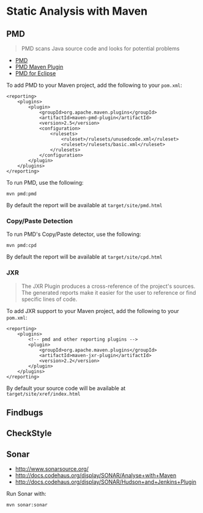 # Static Analysis with Maven

## PMD

> PMD scans Java source code and looks for potential problems

* [PMD](http://pmd.sourceforge.net/)
* [PMD Maven Plugin](http://maven.apache.org/plugins/maven-pmd-plugin/)
* [PMD for Eclipse](http://pmd.sourceforge.net/eclipse/)

To add PMD to your Maven project, add the following to your `pom.xml`:

	<reporting>
		<plugins>
			<plugin>
				<groupId>org.apache.maven.plugins</groupId>
				<artifactId>maven-pmd-plugin</artifactId>
				<version>2.5</version>
				<configuration>
					<rulesets>
						<ruleset>/rulesets/unusedcode.xml</ruleset>
						<ruleset>/rulesets/basic.xml</ruleset>
					</rulesets>
				</configuration>
			</plugin>
		</plugins>
	</reporting>
	
To run PMD, use the following:

	mvn pmd:pmd

By default the report will be available at `target/site/pmd.html`

### Copy/Paste Detection	
	
To run PMD's Copy/Paste detector, use the following:

	mvn pmd:cpd

By default the report will be available at `target/site/cpd.html`

### JXR

> The JXR Plugin produces a cross-reference of the project's sources. The generated reports make it easier for the user to reference or find specific lines of code.

To add JXR support to your Maven project, add the following to your `pom.xml`:

	<reporting>
		<plugins>
			<!-- pmd and other reporting plugins -->
			<plugin>
				<groupId>org.apache.maven.plugins</groupId>
				<artifactId>maven-jxr-plugin</artifactId>
				<version>2.2</version>
			</plugin>
		</plugins>
	</reporting>
	
By default your source code will be available at `target/site/xref/index.html`

## Findbugs

## CheckStyle

## Sonar

* http://www.sonarsource.org/
* http://docs.codehaus.org/display/SONAR/Analyse+with+Maven
* http://docs.codehaus.org/display/SONAR/Hudson+and+Jenkins+Plugin

Run Sonar with:

	mvn sonar:sonar
